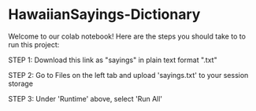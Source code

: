 # HawaiianSayings-Dictionary
Welcome to our colab notebook! Here are the steps you should take to to run this project:

STEP 1: Download this link as "sayings" in plain text format ".txt"

STEP 2: Go to Files on the left tab and upload 'sayings.txt' to your session storage

STEP 3: Under 'Runtime' above, select 'Run All'

